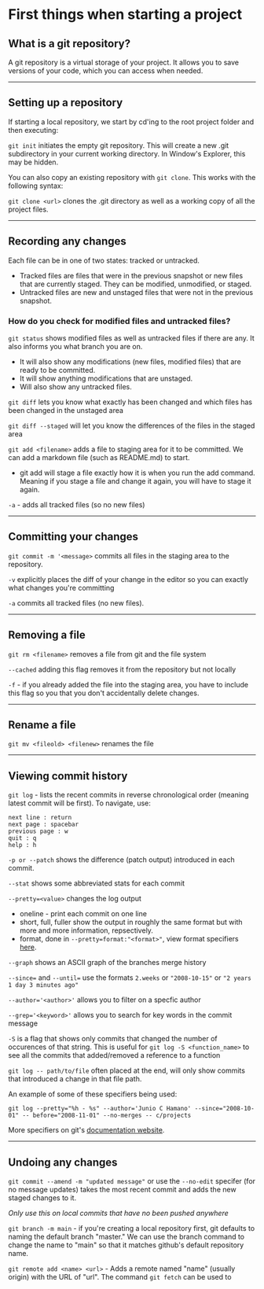 # First things when starting a project

## What is a git repository?

A git repository is a virtual storage of your project. It allows you to save versions of your code, which you can access when needed.

---

## Setting up a repository

If starting a local repository, we start by cd'ing to the root project folder and then executing:

`git init` initiates the empty git repository. This will create a new .git subdirectory in your current working directory. In Window's Explorer, this may be hidden.

You can also copy an existing repository with `git clone`. This works with the following syntax:

`git clone <url>` clones the .git directory as well as a working copy of all the project files.

---

## Recording any changes

Each file can be in one of two states: tracked or untracked.

- Tracked files are files that were in the previous snapshot or new files that are currently staged. They can be modified, unmodified, or staged.
- Untracked files are new and unstaged files that were not in the previous snapshot.

### How do you check for modified files and untracked files?

`git status`  shows modified files as well as untracked files if there are any. It also informs you what branch you are on.

- It will also show any modifications (new files, modified files) that are ready to be committed.
- It will show anything modifications that are unstaged.
- Will also show any untracked files.

`git diff` lets you know what exactly has been changed and which files has been changed in the unstaged area

`git diff --staged` will let you know the differences of the files in the staged area

`git add <filename>` adds a file to staging area for it to be committed. We can add a markdown file (such as README.md) to start.

- git add will stage a file exactly how it is when you run the add command. Meaning if you stage a file and change it again, you will have to stage it again.

`-a` - adds all tracked files (so no new files)

---

## Committing your changes

`git commit -m '<message>` commits all files in the staging area to the repository.

`-v` explicitly places the diff of your change in the editor so you can exactly what changes you're committing

`-a` commits all tracked files (no new files).

---

## Removing a file

`git rm <filename>` removes a file from git and the file system

`--cached` adding this flag removes it from the repository but not locally

`-f` - if you already added the file into the staging area, you have to include this flag so you that you don't accidentally delete changes.

---

## Rename a file

`git mv <fileold> <filenew>` renames the file

---

## Viewing commit history

`git log` - lists the recent commits in reverse chronological order (meaning latest commit will be first). To navigate, use:

```
next line : return
next page : spacebar
previous page : w
quit : q
help : h
```

`-p or --patch` shows the difference (patch output) introduced in each commit.

`--stat` shows some abbreviated stats for each commit

`--pretty=<value>` changes the log output

- oneline - print each commit on one line
- short, full, fuller show the output in roughly the same format but with more and more information, repsectively.
- format, done in `--pretty=format:"<format>"`, view format specifiers [here](https://git-scm.com/docs/pretty-formats).
  
`--graph` shows an ASCII graph of the branches merge history

`--since=` and `--until=` use the formats `2.weeks` or `"2008-10-15"` or `"2 years 1 day 3 minutes ago"`

`--author='<author>'` allows you to filter on a specfic author

`--grep='<keyword>'` allows you to search for key words in the commit message

`-S` is a flag that shows only commits that changed the number of occurences of that string. This is useful for `git log -S <function_name>` to see all the commits that added/removed a reference to a function

`git log -- path/to/file` often placed at the end, will only show commits that introduced a change in that file path.

An example of some of these specifiers being used:

`git log --pretty="%h - %s" --author='Junio C Hamano' --since="2008-10-01" -- before="2008-11-01" --no-merges -- c/projects`

More specifiers on git's [documentation website](https://git-scm.com/docs/git-log).

---

## Undoing any changes

`git commit --amend -m "updated message"` or use the `--no-edit` specifer (for no message updates) takes the most recent commit and adds the new staged changes to it.

*Only use this on local commits that have no been pushed anywhere*

`git branch -m main` - if you're creating a local repository first, git defaults to naming the default branch "master." We can use the branch command to change the name to "main" so that it matches github's default repository name.

`git remote add <name> <url>` - Adds a remote named "name" (usually origin) with the URL of "url". The command `git fetch` can be used to 

